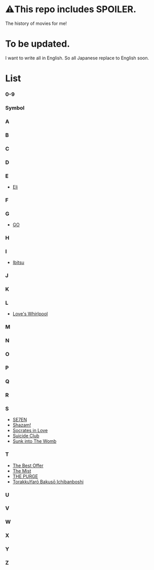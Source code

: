 # ⚠️This repo includes SPOILER.
The history of movies for me!

# To be updated.
I want to write all in English.
So all Japanese replace to English soon.

# List
### 0-9
### Symbol
### A
### B
### C
### D
### E
* [Eli](https://github.com/MasujimaRyohei/WatchedMovies/blob/master/Movies/Eli.md)
### F
### G
* [GO](https://github.com/MasujimaRyohei/WatchedMovies/blob/master/Movies/GO.md)
### H
### I
* [Ibitsu](https://github.com/MasujimaRyohei/WatchedMovies/blob/master/Movies/Ibitsu.md)
### J
### K
### L
* [Love's Whirlpool](https://github.com/MasujimaRyohei/WatchedMovies/blob/master/Movies/LovesWhirlpool.md)
### M
### N
### O
### P
### Q
### R
### S
* [SE7EN](https://github.com/MasujimaRyohei/WatchedMovies/blob/master/Movies/SE7EN.md)
* [Shazam!](https://github.com/MasujimaRyohei/WatchedMovies/blob/master/Movies/SHAZAM.md)
* [Socrates in Love](https://github.com/MasujimaRyohei/WatchedMovies/blob/master/Movies/SocratesInLove.md)
* [Suicide Club](https://github.com/MasujimaRyohei/WatchedMovies/blob/master/Movies/SuicideClub.md)
* [Sunk into The Womb](https://github.com/MasujimaRyohei/WatchedMovies/blob/master/Movies/SunkIntoTheWomb.md)

### T
* [The Best Offer](https://github.com/MasujimaRyohei/WatchedMovies/blob/master/Movies/TheBestOffer.md)
* [The Mist](https://github.com/MasujimaRyohei/WatchedMovies/blob/master/Movies/TheMist.md)
* [THE PURGE](https://github.com/MasujimaRyohei/WatchedMovies/blob/master/Movies/ThePurge.md)
* [TorakkuYarō Bakusō Ichibanboshi](https://github.com/MasujimaRyohei/WatchedMovies/blob/master/Movies/TorakkuYar%C5%8DBakus%C5%8DIchibanboshi.md)
### U
### V
### W
### X
### Y
### Z
